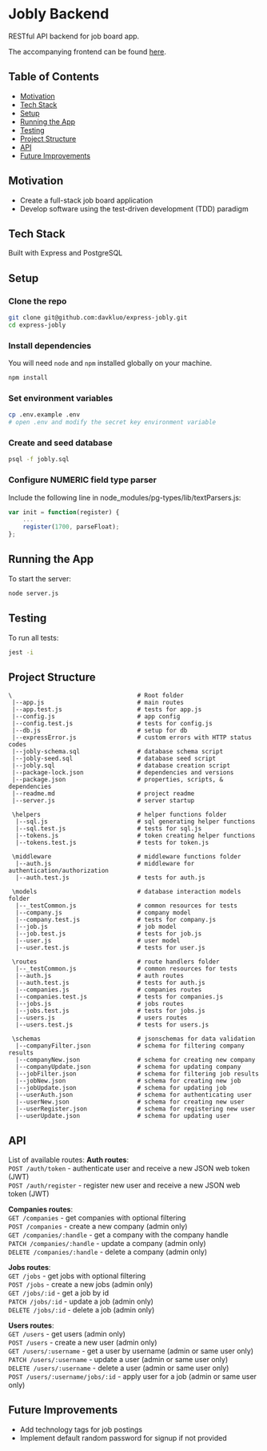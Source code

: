 # Jobly Backend
RESTful API backend for job board app.

The accompanying frontend can be found [here](https://github.com/davkluo/jobly-frontend).

## Table of Contents

- [Motivation](#motivation)
- [Tech Stack](#tech-stack)
- [Setup](#setup)
- [Running the App](#running-the-app)
- [Testing](#testing)
- [Project Structure](#project-structure)
- [API](#api)
- [Future Improvements](#future-improvements)

## Motivation

- Create a full-stack job board application
- Develop software using the test-driven development (TDD) paradigm

## Tech Stack

Built with Express and PostgreSQL

## Setup

### Clone the repo

```bash
git clone git@github.com:davkluo/express-jobly.git
cd express-jobly
```

### Install dependencies

You will need `node` and `npm` installed globally on your machine.

```bash
npm install
```

### Set environment variables

```bash
cp .env.example .env
# open .env and modify the secret key environment variable
```

### Create and seed database

```bash
psql -f jobly.sql
```

### Configure NUMERIC field type parser

Include the following line in node_modules/pg-types/lib/textParsers.js:

```js
var init = function(register) {
    ...
    register(1700, parseFloat);
};
```

## Running the App

To start the server:

```bash
node server.js
```

## Testing

To run all tests:

```bash
jest -i
```

## Project Structure
```
\                                   # Root folder
 |--app.js                          # main routes
 |--app.test.js                     # tests for app.js
 |--config.js                       # app config
 |--config.test.js                  # tests for config.js
 |--db.js                           # setup for db
 |--expressError.js                 # custom errors with HTTP status codes
 |--jobly-schema.sql                # database schema script
 |--jobly-seed.sql                  # database seed script
 |--jobly.sql                       # database creation script
 |--package-lock.json               # dependencies and versions
 |--package.json                    # properties, scripts, & dependencies
 |--readme.md                       # project readme
 |--server.js                       # server startup
 
 \helpers                           # helper functions folder
  |--sql.js                         # sql generating helper functions
  |--sql.test.js                    # tests for sql.js
  |--tokens.js                      # token creating helper functions
  |--tokens.test.js                 # tests for token.js

 \middleware                        # middleware functions folder
  |--auth.js                        # middleware for authentication/authorization
  |--auth.test.js                   # tests for auth.js
  
 \models                            # database interaction models folder
  |--_testCommon.js                 # common resources for tests
  |--company.js                     # company model
  |--company.test.js                # tests for company.js
  |--job.js                         # job model
  |--job.test.js                    # tests for job.js
  |--user.js                        # user model
  |--user.test.js                   # tests for user.js
  
 \routes                            # route handlers folder
  |--_testCommon.js                 # common resources for tests
  |--auth.js                        # auth routes
  |--auth.test.js                   # tests for auth.js
  |--companies.js                   # companies routes
  |--companies.test.js              # tests for companies.js
  |--jobs.js                        # jobs routes
  |--jobs.test.js                   # tests for jobs.js
  |--users.js                       # users routes
  |--users.test.js                  # tests for users.js
  
 \schemas                           # jsonschemas for data validation
  |--companyFilter.json             # schema for filtering company results
  |--companyNew.json                # schema for creating new company
  |--companyUpdate.json             # schema for updating company
  |--jobFilter.json                 # schema for filtering job results
  |--jobNew.json                    # schema for creating new job
  |--jobUpdate.json                 # schema for updating job
  |--userAuth.json                  # schema for authenticating user
  |--userNew.json                   # schema for creating new user
  |--userRegister.json              # schema for registering new user
  |--userUpdate.json                # schema for updating user

```
## API
List of available routes:
**Auth routes**:\
`POST /auth/token` - authenticate user and receive a new JSON web token (JWT)\
`POST /auth/register` - register new user and receive a new JSON web token (JWT)

**Companies routes**:\
`GET /companies` - get companies with optional filtering\
`POST /companies` - create a new company (admin only)\
`GET /companies/:handle` - get a company with the company handle\
`PATCH /companies/:handle` - update a company (admin only)\
`DELETE /companies/:handle` - delete a company (admin only)

**Jobs routes**:\
`GET /jobs` - get jobs with optional filtering\
`POST /jobs` - create a new jobs (admin only)\
`GET /jobs/:id` - get a job by id\
`PATCH /jobs/:id` - update a job (admin only)\
`DELETE /jobs/:id` - delete a job (admin only)

**Users routes**:\
`GET /users` - get users (admin only)\
`POST /users` - create a new user (admin only)\
`GET /users/:username` - get a user by username (admin or same user only)\
`PATCH /users/:username` - update a user (admin or same user only)\
`DELETE /users/:username` - delete a user (admin or same user only)\
`POST /users/:username/jobs/:id` - apply user for a job (admin or same user only)

## Future Improvements
- Add technology tags for job postings
- Implement default random password for signup if not provided
